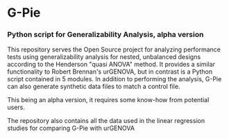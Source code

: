 # G-Pie
### Python script for Generalizability Analysis, alpha version

This repository serves the Open Source project for analyzing performance tests using generalizability analysis for nested, unbalanced designs according to the Henderson "quasi ANOVA" method. It provides a similar functionality to Robert Brennan's urGENOVA, but in contrast is a Python script contained in 5 modules. In addition to performing the analysis, G-Pie can also generate synthetic data files to match a control file.

This being an alpha version, it requires some know-how from potential users.

The repository also contains all the data used in the linear regression studies for comparing G-Pie with urGENOVA
